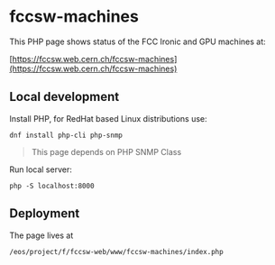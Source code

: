 # fccsw-machines

This PHP page shows status of the FCC Ironic and GPU machines at:

[https://fccsw.web.cern.ch/fccsw-machines](https://fccsw.web.cern.ch/fccsw-machines)


## Local development

Install PHP, for RedHat based Linux distributions use:
```
dnf install php-cli php-snmp
```
>
> This page depends on PHP SNMP Class
>

Run local server:
```
php -S localhost:8000
```


## Deployment

The page lives at
```
/eos/project/f/fccsw-web/www/fccsw-machines/index.php
```
